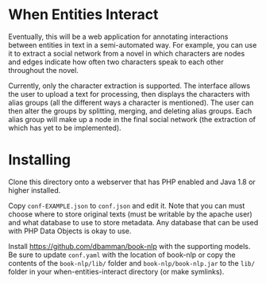 # When Entities Interact

Eventually, this will be a web application for annotating interactions between
entities in text in a semi-automated way. For example, you can use it to
extract a social network from a novel in which characters are nodes and edges
indicate how often two characters speak to each other throughout the novel.

Currently, only the character extraction is supported. The interface allows
the user to upload a text for processing, then displays the characters with
alias groups (all the different ways a character is mentioned). The user can
then alter the groups by splitting, merging, and deleting alias groups. Each
alias group will make up a node in the final social network (the extraction of
which has yet to be implemented).

# Installing

Clone this directory onto a webserver that has PHP enabled and Java 1.8 or
higher installed. 

Copy `conf-EXAMPLE.json` to `conf.json` and edit it. Note that you can must
choose where to store original texts (must be writable by the apache user) and
what database to use to store metadata. Any database that can be used with PHP
Data Objects is okay to use.

Install https://github.com/dbamman/book-nlp with the supporting models. Be sure
to update `conf.yaml` with the location of book-nlp or copy the contents of the
`book-nlp/lib/` folder and `book-nlp/book-nlp.jar` to the `lib/` folder in your
when-entities-interact directory (or make symlinks).







